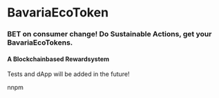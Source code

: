 # BavariaEcoToken

### BET on consumer change! Do Sustainable Actions, get your BavariaEcoTokens.
#### A Blockchainbased Rewardsystem 

Tests and dApp will be added in the future!

nnpm
